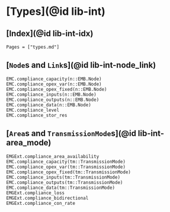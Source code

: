 # [Types](@id lib-int)

## [Index](@id lib-int-idx)

```@index
Pages = ["types.md"]
```

## [`Node`s and `Link`s](@id lib-int-node_link)

```@docs
EMC.compliance_capacity(n::EMB.Node)
EMC.compliance_opex_var(n::EMB.Node)
EMC.compliance_opex_fixed(n::EMB.Node)
EMC.compliance_inputs(n::EMB.Node)
EMC.compliance_outputs(n::EMB.Node)
EMC.compliance_data(n::EMB.Node)
EMC.compliance_level
EMC.compliance_stor_res
```

## [`Area`s and `TransmissionMode`s](@id lib-int-area_mode)

```@docs
EMGExt.compliance_area_availability
EMC.compliance_capacity(tm::TransmissionMode)
EMC.compliance_opex_var(tm::TransmissionMode)
EMC.compliance_opex_fixed(tm::TransmissionMode)
EMC.compliance_inputs(tm::TransmissionMode)
EMC.compliance_outputs(tm::TransmissionMode)
EMC.compliance_data(tm::TransmissionMode)
EMGExt.compliance_loss
EMGExt.compliance_bidirectional
EMGExt.compliance_con_rate
```

